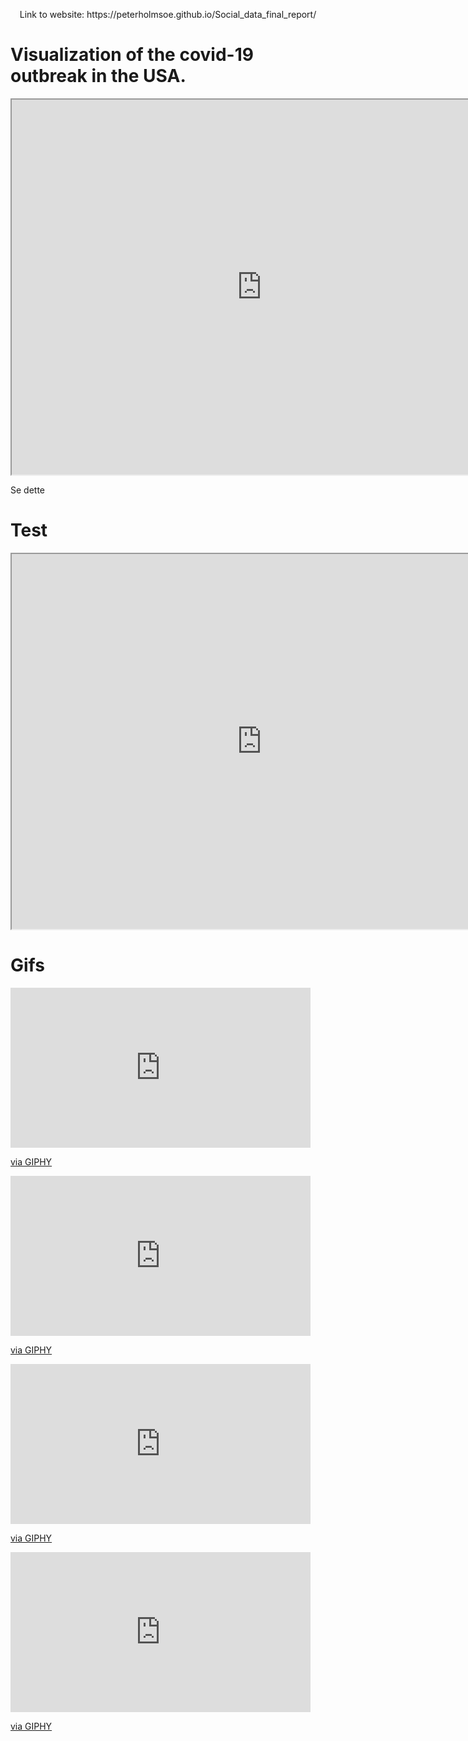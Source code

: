 <p align="center">
Link to website: https://peterholmsoe.github.io/Social_data_final_report/
</p>

# Visualization of the covid-19 outbreak in the USA.

<p align="center">
<iframe src="https://trond123fred.herokuapp.com/interactive_map" width="800" height="600"></iframe>
</p>

Se dette

# Test

<iframe src="https://covid19development.herokuapp.com/myapp2" width="800" height="600"></iframe>

# Gifs

<iframe src="https://giphy.com/embed/JoIOHEOUrV1OZugEMv" width="480" height="256" frameBorder="0" class="giphy-embed" allowFullScreen></iframe><p><a href="https://giphy.com/gifs/JoIOHEOUrV1OZugEMv">via GIPHY</a></p>

<iframe src="https://giphy.com/embed/UTBLHQds90s9QMk5HL" width="480" height="256" frameBorder="0" class="giphy-embed" allowFullScreen></iframe><p><a href="https://giphy.com/gifs/UTBLHQds90s9QMk5HL">via GIPHY</a></p>

<iframe src="https://giphy.com/embed/YPz8U1fwR64d5RHAkl" width="480" height="256" frameBorder="0" class="giphy-embed" allowFullScreen></iframe><p><a href="https://giphy.com/gifs/YPz8U1fwR64d5RHAkl">via GIPHY</a></p>

<iframe src="https://giphy.com/embed/UrnyxJmrg5x8qKJ2XY" width="480" height="256" frameBorder="0" class="giphy-embed" allowFullScreen></iframe><p><a href="https://giphy.com/gifs/UrnyxJmrg5x8qKJ2XY">via GIPHY</a></p>

